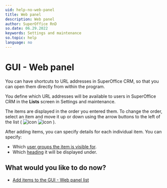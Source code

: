 ```yaml
---
uid: help-no-web-panel
title: Web panel
description: Web panel
author: SuperOffice RnD
so.date: 06.29.2022
keywords: Settings and maintenance
so.topic: help
language: no
---
```


# GUI - Web panel

You can have shortcuts to URL addresses in SuperOffice CRM, so that you can open them directly from within the program.

You define which URL addresses will be available to users in SuperOffice CRM in the **Lists** screen in Settings and maintenance.

The items are displayed in the order you entered them. To change the order, select an item and move it up or down using the arrow buttons to the left of the list ( ![icon][img1] ![icon][img2] ).

After adding items, you can specify details for each individual item. You can specify:

* Which [user groups the item is visible for][2].
* Which  [heading][1] it will be displayed under.

## What would you like to do now?

* [Add items to the GUI - Web panel list][3]

<!-- Referenced links -->
[1]: organize/headings.md
[2]: organize/user-group-filtering.md
[3]: web-panel-add-item.md

<!-- Referenced images -->
[img1]: ../../../../media/icons/arrow-up.png
[img2]: ../../../../media/icons/arrow-down.png

